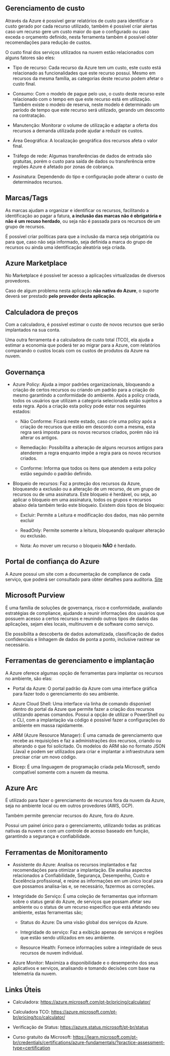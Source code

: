 ## Gerenciamento de custo

Através da Azure é possível gerar relatórios de custo para identificar o custo gerado por cada recurso utilizado, também é possível criar alertas caso um recurso gere um custo maior do que o configurado ou caso exceda o orçamento definido, nesta ferramenta também é possível obter recomendações para redução de custos.

O custo final dos serviços utilizados na nuvem estão relacionados com alguns fatores são eles:

- Tipo de recurso: Cada recurso da Azure tem um custo, este custo está relacionado as funcionalidades que este recurso possui. Mesmo em recursos da mesma família, as categorias deste recurso podem afetar o custo final.

- Consumo: Com o modelo de pague pelo uso, o custo deste recurso este relacionado com o tempo em que este recurso está em utilização. Também existe o modelo de reserva, neste modelo é determinado um período de tempo que este recurso será utilizado, gerando um desconto na contratação.

- Manutenção: Monitorar o volume de utilização e adaptar a oferta dos recursos a demanda utilizada pode ajudar a reduzir os custos. 

- Área Geográfica: A localização geográfica dos recursos afeta o valor final.

- Tráfego de rede: Algumas transferências de dados de entrada são gratuitas, porém o custo para saída de dados ou transferência entre regiões Azure é afetado por zonas de cobrança.

- Assinatura: Dependendo do tipo e configuração pode alterar o custo de determinados recursos.

## Marcas/Tags

As marcas ajudam a organizar e identificar os recursos, facilitando a identificação ao pagar a fatura, **a inclusão das marcas não é obrigatória e não é um recuso herdado**, ou seja não é passada para os recursos de um grupo de recursos.

É possível criar políticas para que a inclusão da marca seja obrigatória ou para que, caso não seja informado, seja definida a marca do grupo de recursos ou ainda uma identificação aleatória seja criada. 

## Azure Marketplace

No Marketplace é possível ter acesso a aplicações virtualizadas de diversos provedores. 

Caso de algum problema nesta aplicação **não nativa do Azure**, o suporte deverá ser prestado **pelo provedor desta aplicação**.

## Calculadora de preços

Com a calculadora, é possível estimar o custo de novos recursos que serão implantados na sua conta.

Uma outra ferramenta é a calculadora de custo total (TCO), ela ajuda a estimar a economia que poderá ter ao migrar para a Azure, com relatórios comparando o custos locais com os custos de produtos da Azure na nuvem.

## Governança

- Azure Policy: Ajuda a impor padrões organizacionais, bloqueando a criação de certos recursos ou criando um padrão para a criação do mesmo garantindo a conformidade do ambiente. Após a policy criada, todos os usuários que utilizam a categoria selecionada estão sujeitos a esta regra. Após a criação esta policy pode estar nos seguintes estados:

	- Não Conforme:  Ficará neste estado, caso crie uma policy após a criação de recursos que estão em descordo com a mesma, esta regra será imposta para os novos recursos criados, porém não irá alterar os antigos.

	- Remediação: Possibilita a alteração de alguns recursos antigos para atenderem a regra enquanto impõe a regra para os novos recursos criados.

	- Conforme: Informa que todos os itens que atendem a esta policy estão seguindo o padrão definido.

- Bloqueio de recursos: Faz a proteção dos recursos da Azure, bloqueando a exclusão ou a alteração de um recurso, de um grupo de recursos ou de uma assinatura. Este bloqueio é herdável, ou seja, ao aplicar o bloqueio em uma assinatura, todos os grupos e recursos abaixo dela também terão este bloqueio. Existem dois tipos de bloqueio:

	- Excluir: Permite a Leitura e modificação dos dados, mas não permite excluir

	- ReadOnly: Permite somente a leitura, bloqueando qualquer alteração ou exclusão.  

	- Nota: Ao mover um recurso o bloqueio **NÃO** é herdado.

## Portal de confiança do Azure

A Azure possui um site com a documentação de compliance de cada serviço, que poderá ser consultado para obter detalhes para auditoria. [Site](https://servicetrust.microsoft.com/)
 
## Microsoft Purview

É uma família de soluções de governança, risco e conformidade, avaliando estratégias de compliance, ajudando a reunir informações dos usuários que possuem acesso a certos recursos e reunindo outros tipos de dados das aplicações, sejam eles locais, multinuvem e de software como serviço.

Ele possibilita a descoberta de dados automatizada, classificação de dados confidenciais e linhagem de dados de ponta a ponto, inclusive rastrear se necessário.

## Ferramentas de gerenciamento e implantação 

A Azure oferece algumas opção de ferramentas para implantar os recursos no ambiente, são elas:

- Portal da Azure: O portal padrão da Azure com uma interface gráfica para fazer todo o gerenciamento do seu ambiente.

- Azure Cloud Shell: Uma interface via linha de comando disponível dentro do portal da Azure que permite fazer a criação dos recursos utilizando apenas comandos. Possui a opção de utilizar o PowerShell ou o CLI, com a implantação via código é possível fazer a configurações do ambiente em massa rapidamente.

- ARM (Azure Resource Manager): É uma camada de gerenciamento que recebe as requisições e faz a administrações dos recursos, criando ou alterando o que foi solicitado. Os modelos do ARM são no formato JSON (Java) e podem ser utilizados para criar e implantar a infraestrutura sem precisar criar um novo código.

- Bicep: É uma linguagem de programação criada pela Microsoft, sendo compatível somente com a nuvem da mesma.

## Azure Arc

É utilizado para fazer o gerenciamento de recursos fora da nuvem da Azure, seja no ambiente local ou em outros provedores (AWS, GCP).

Também permite gerenciar recursos do Azure, fora do Azure.

Possui um painel único para o gerenciamento, utilizando todas as práticas nativas da nuvem e com um controle de acesso baseado em função, garantindo a segurança e confiabilidade.

## Ferramentas de Monitoramento

- Assistente do Azure: Analisa os recursos implantados e faz recomendações para otimizar a implantação. Ele analisa aspectos relacionados  a Confiabilidade, Segurança, Desempenho, Custo e Excelência profissional, e reúne as informações em um único local para que possamos analisa-las e, se necessário, fazermos as correções.

- Integridade do Serviço: É uma coleção de ferramentas que informam sobre o status geral do Azure, de serviços que possam afetar seu ambiente ou o status de um recurso especifico que está afetando seu ambiente, estas ferramentas são;

	- Status do Azure: Da uma visão global dos serviços da Azure.

	- Integridade do serviço: Faz a exibição apenas de serviços e regiões que estão sendo utilizados em seu ambiente.

	- Resource Health: Fornece informações sobre a integridade de seus recursos de nuvem individual.

- Azure Monitor: Maximiza a disponibilidade e o desempenho dos seus aplicativos e serviços, analisando e tomando decisões com base na telemetria da nuvem. 

## Links Úteis

- Calculadora: https://azure.microsoft.com/pt-br/pricing/calculator/

- Calculadora TCO: https://azure.microsoft.com/pt-br/pricing/tco/calculator/

- Verificação de Status: https://azure.status.microsoft/pt-br/status

- Curso gratuito da Microsoft: https://learn.microsoft.com/pt-br/credentials/certifications/azure-fundamentals/?practice-assessment-type=certification
